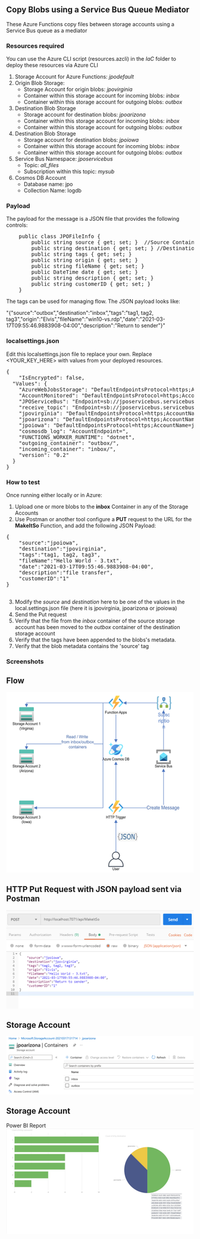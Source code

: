 ﻿## Copy Blobs using a Service Bus Queue Mediator
These Azure Functions copy files between storage accounts using a Service Bus queue as a mediator

### Resources required 
You can use the Azure CLI script (resources.azcli) in the *IaC* folder to deploy these resources via Azure CLI

1. Storage Account for Azure Functions: *jpodefault*
2. Origin Blob Storage:
	* Storage Account for origin blobs: *jpovirginia*
    * Container within this storage account for incoming blobs: *inbox*
	* Container within this storage account for outgoing blobs: *outbox*
3. Destination Blob Storage
	* Storage account for destination blobs: *jpoarizona*
    * Container within this storage account for incoming blobs: *inbox*
	* Container within this storage account for outgoing blobs: *outbox*
4. Destination Blob Storage
	* Storage account for destination blobs: *jpoiowa*
    * Container within this storage account for incoming blobs: *inbox*
	* Container within this storage account for outgoing blobs: *outbox*
5. Service Bus Namespace: *jposervicebus*
	* Topic: *all_files*
	* Subscription within this topic: *mysub*
5. Cosmos DB Account
    * Database name: jpo
    * Collection Name: logdb


### Payload
The payload for the message is a JSON file that provides the following controls:
<pre>
    public class JPOFileInfo {
        public string source { get; set; }  //Source Container Name
        public string destination { get; set; } //Destination Container name
        public string tags { get; set; }
        public string origin { get; set; }
        public string fileName { get; set; }
        public DateTime date { get; set; }
        public string description { get; set; }
        public string customerID { get; set; }
    }
</pre>
The tags can be used for managing flow. The JSON payload looks like:

"{"source":"outbox","destination":"inbox","tags":"tag1, tag2, tag3","origin":"Elvis","fileName":"win10-vs.rdp","date":"2021-03-17T09:55:46.9883908-04:00","description":"Return to sender"}"


### localsettings.json
Edit this localsettings.json file to replace your own. Replace <YOUR_KEY_HERE> with values from your deployed resources.
<pre>
{
    "IsEncrypted": false,
  "Values": {
    "AzureWebJobsStorage": "DefaultEndpointsProtocol=https;AccountName=jpodefault;AccountKey=<YOUR_KEY_HERE>;EndpointSuffix=core.usgovcloudapi.net", //DefaultEndpointsProtocol=https;AccountName=rcdev1;AccountKey=kaqcWkmMv+51mwlw19bnhu4+a7rk5YnzwcXHqvG1ambF3mF6jkzRQwUbvihoPh7+WL1p5V6YE15DoCKyk86IgQ==;BlobEndpoint=https://rcdev1.blob.core.windows.net/;TableEndpoint=https://rcdev1.table.core.windows.net/;QueueEndpoint=https://rcdev1.queue.core.windows.net/;FileEndpoint=https://rcdev1.file.core.windows.net/",
    "AccountMonitored": "DefaultEndpointsProtocol=https;AccountName=jpovirginia;AccountKey=<YOUR_KEY_HERE>;EndpointSuffix=core.usgovcloudapi.net",
    "JPOServiceBus": "Endpoint=sb://jposervicebus.servicebus.usgovcloudapi.net/;SharedAccessKeyName=RootManageSharedAccessKey;SharedAccessKey<YOUR_KEY_HERE>",
    "receive_topic": "Endpoint=sb://jposervicebus.servicebus.usgovcloudapi.net/;SharedAccessKeyName=receive;SharedAccessKey=<YOUR_KEY_HERE>",
    "jpovirginia": "DefaultEndpointsProtocol=https;AccountName=jpovirginia;AccountKey=<YOUR_KEY_HERE>;EndpointSuffix=core.usgovcloudapi.net",
    "jpoarizona": "DefaultEndpointsProtocol=https;AccountName=jpoarizona;AccountKey=<YOUR_KEY_HERE>;EndpointSuffix=core.usgovcloudapi.net",
    "jpoiowa": "DefaultEndpointsProtocol=https;AccountName=jpoiowa;AccountKey=<YOUR_KEY_HERE>;EndpointSuffix=core.usgovcloudapi.net",
    "cosmosdb_log": "AccountEndpoint=<YOUR_KEY_HERE>",
    "FUNCTIONS_WORKER_RUNTIME": "dotnet",
    "outgoing_container": "outbox/",
    "incoming_container": "inbox/",
    "version": "0.2"
  }
}
</pre>

### How to test
Once running either locally or in Azure:
1. Upload one or more blobs to the **inbox** Container in any of the Storage Accounts
2. Use Postman or another tool configure a **PUT** request to the URL for the **MakeItSo** Function, and add the following JSON Payload:
<pre>
{
	"source":"jpoiowa",
	"destination":"jpovirginia",
	"tags":"tag1, tag2, tag3",
	"fileName":"Hello World - 3.txt",
	"date":"2021-03-17T09:55:46.9883908-04:00",
	"description":"file transfer",
	"customerID":"1"
}

</pre>
3. Modify the *source* and *destination* here to be one of the values in the local.settings.json file (here it is jpovirginia, jpoarizona or jpoiowa)
4. Send the Put request
5. Verify that the file from the *inbox* container of the source storage account has been moved to the *outbox* container of the destination storage account
6. Verify that the tags have been appended to the blobs's metadata. 
7. Verify that the blob metadata contains the 'source' tag

### Screenshots
## Flow
![alt text](https://raw.githubusercontent.com/marlinspike/BlobCopyBetweenStorageAccount/master/img/JPOMessageHandling.png)

## HTTP Put Request with JSON payload sent via Postman
![alt text](https://raw.githubusercontent.com/marlinspike/BlobCopyBetweenStorageAccount/master/img/JSONRequest.png)

## Storage Account
![alt text](https://raw.githubusercontent.com/marlinspike/BlobCopyBetweenStorageAccount/master/img/StorageAccount.png)

## Storage Account
Power BI Report
![alt text](https://raw.githubusercontent.com/marlinspike/BlobCopyBetweenStorageAccount/master/img/jpo_pbi.jpg)